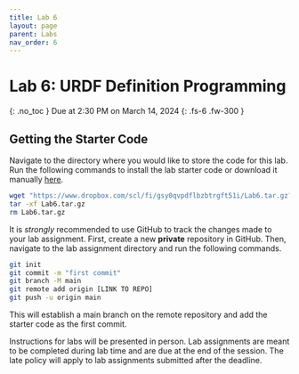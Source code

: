 ```yaml
---
title: Lab 6
layout: page
parent: Labs
nav_order: 6
---
```


# Lab 6: URDF Definition Programming
{: .no_toc }
Due at 2:30 PM on March 14, 2024
{: .fs-6 .fw-300 }

## Getting the Starter Code
Navigate to the directory where you would like to store the code for this lab. Run the following commands to install the lab starter code or download it manually [here](https://www.dropbox.com/scl/fi/ikhlyvtovg0wsvorzbopf/Lab6.tar.gz?rlkey=azxbt6h24cmlu44fe7l64pb9a&st=yehjqxzb&dl=0).
```bash
wget "https://www.dropbox.com/scl/fi/gsy0qvpdflbzbtrgft51i/Lab6.tar.gz?rlkey=61hx6gkoewmo2dzbh6zxks9nu&st=qt9hqp5l&dl=0" -O Lab6.tar.gz
tar -xf Lab6.tar.gz
rm Lab6.tar.gz
```

It is *strongly* recommended to use GitHub to track the changes made to your lab assignment. First, create a new **private** repository in GitHub. Then, navigate to the lab assignment directory and run the following commands.
```bash
git init
git commit -m "first commit"
git branch -M main
git remote add origin [LINK TO REPO]
git push -u origin main
```
This will establish a main branch on the remote repository and add the starter code as the first commit.

Instructions for labs will be presented in person. Lab assignments are meant to be completed during lab time and are due at the end of the session. The late policy will apply to lab assignments submitted after the deadline.
